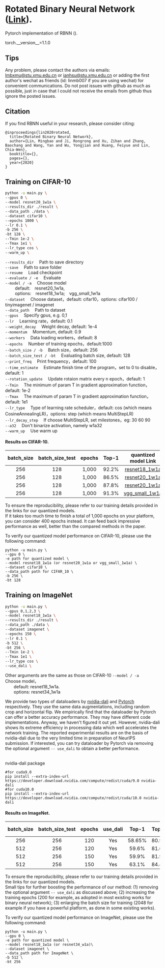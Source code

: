 # Rotated Binary Neural Network ([Link]()).

Pytorch implementation of RBNN ().

torch.\_\_version\_\_=1.1.0 


## Tips

Any problem, please contact the authors via emails: lmbxmu@stu.xmu.edu.cn or ianhsu@stu.xmu.edu.cn or adding the first author's wechat as friends (id: linmb007 if you are using wechat) for convenient communications. Do not post issues with github as much as possible, just in case that I could not receive the emails from github thus ignore the posted issues.

## Citation
If you find RBNN useful in your research, please consider citing:
```
@inproceedings{lin2020rotated,
  title={Rotated Binary Neural Network},
  author={Lin, Mingbao and Ji, Rongrong and Xu, Zihan and Zhang, Baochang and Wang, Yan and Wu, Yongjian and Huang, Feiyue and Lin, Chia-Wen},
  booktitle={},
  pages={},
  year={2020}
}
```


## Training on CIFAR-10
```bash
python -u main.py \
--gpus 0 \
--model resnet20_1w1a \
--results_dir ./result \
--data_path ./data \
--dataset cifar10 \
--epochs 1000 \
--lr 0.1 \
-b 256 \
-bt 128 \
--Tmin 1e-2 \
--Tmax 1e1 \
--lr_type cos \
--warm_up \
```
`--results_dir` &emsp;Path to save directory  
`--save` &emsp;Path to save folder    
`--resume` &emsp;Load checkpoint    
`--evaluate / -e`  &emsp;Evaluate  
`--model / -a` &emsp;Choose model   
&emsp;&emsp; default:&emsp;resnet20_1w1a,   
&emsp;&emsp; options:&emsp;resnet18_1w1a;&emsp;vgg_small_1w1a       
`--dataset` &emsp;Choose dataset，default: cifar10，options: cifar100 / tinyimagenet / imagenet  
`--data_path` &emsp;Path to dataset    
`--gpus` &emsp;Specify gpus, e.g. 0,1  
`--lr` &emsp;Learning rate，default: 0.1  
`--weight_decay` &emsp;Weight decay, default: 1e-4  
`--momentum` &emsp;Momentum, default: 0.9  
`--workers` &emsp;Data loading workers，default: 8  
`--epochs` &emsp;Number of training epochs，default:1000  
`--batch_size / -b` &emsp;Batch size，default: 256   
`--batch_size_test / -bt` &emsp;Evaluating batch size, default: 128  
`--print_freq` &emsp;Print frequency，default: 100  
`--time_estimate` &emsp;Estimate finish time of the program，set to 0 to disable，default: 1     
`--rotation_update` &emsp;Update rotaion matrix every n epoch，default: 1   
`--Tmin` &emsp;The minimum of param T in gradient approximation function，default: 1e-2  
`--Tmax` &emsp;The maximum of param T in gradient approximation function，default: 1e1  
`--lr_type` &emsp;Type of learning rate scheduler，default: cos (which means CosineAnnealingLR)，options: step (which means MultiStepLR)  
`--lr_decay_step` &emsp;If choose MultiStepLR, set milestones，eg: 30 60 90    
`--a32` &emsp;Don't binarize activation, namely w1a32    
`--warm_up` &emsp;Use warm up  

#### Results on CIFAR-10.

| batch_size | batch_size_test | epochs| Top-1 |quantized model Link | Paper data|
|:----------:|:---------------:|:-----:|:-----:|:-------------------:|:---------:|
|   256      |  128            |1,000  | 92.2% |[resnet18_1w1a]()|  Yes      | 
|   256      |  128            |1,000  | 86.5% |[resnet20_1w1a]()|  Yes      | 
|   256      |  128            |1,000  | 87.8% |[resnet20_1w1a]()|  Yes      | 
|   256      |  128            |1,000  | 91.3% |[vgg_small_1w1a]()|  Yes      | 

To ensure the reproducibility, please refer to our training details provided in the links for our quantized models. \
If it takes too much time to finish a total of 1,000 epochs on your platform, you can consider 400 epochs instead. It can feed back impressive performance as well, better than the compared methods in the paper.

To verify our quantized model performance on CIFAR-10, please use the following command:
```
python -u main.py \
--gpu 0 \
-e path for quantized model \
--model resnet18_1w1a (or resnet20_1w1a or vgg_small_1w1a) \
--dataset cifar10 \
--data_path path for CIFAR_10 \
-b 256 \
-bt 128
```


## Training on ImageNet
```bash
python -u main.py \
--gpus 0,1,2,3 \
--model resnet18_1w1a \
--results_dir ./result \
--data_path ./data \
--dataset imagenet \
--epochs 150 \
--lr 0.1 \
-b 512 \
-bt 256 \
--Tmin 1e-2 \
--Tmax 1e1 \
--lr_type cos \
--use_dali \
```   
Other arguments are the same as those on CIFAR-10 
`--model / -a` &emsp;Choose model，  
&emsp;&emsp;default: resnet18_1w1a.   
&emsp;&emsp;options: resnet34_1w1a     

We provide two types of dataloaders by [nvidia-dali](https://docs.nvidia.com/deeplearning/dali/user-guide/docs/index.html) and [Pytorch](https://pytorch.org/docs/stable/data.html) respectively. They use the same data augmentations, including random crop and horizontal flip. We empirically find that the dataloader by Pytorch can offer a better accuracy performance. They may have different code implementations. Anyway, we haven't figured it out yet. However, nvidia-dali shows its extreme efficiency in processing data which well accelerates the network training. The reported experimental results are on the basis of nvidia-dali due to the very limited time in preparation of NeurIPS submission. If interested, you can try dataloader by Pytorch via removing the optional argument ```-- use_dali``` to obtain a better performance.
 
 \
nvidia-dali package
```
#for cuda9.0
pip install --extra-index-url https://developer.download.nvidia.com/compute/redist/cuda/9.0 nvidia-dali
#for cuda10.0
pip install --extra-index-url https://developer.download.nvidia.com/compute/redist/cuda/10.0 nvidia-dali
```


#### Results on ImageNet.

| batch_size | batch_size_test | epochs| use_dali| Top-1| Top-5 |quantized model Link | Paper data|
|:----------:|:---------------:|:-----:|:-------:|:----:|:-----:|:-------------------:|:---------:|
|   256      |  256            |  120  | Yes     |58.65%|80.9%  |[resnet18_1w1a]()    |  No | 
|   512      |  256            |  120  | Yes     |59.6% |81.6%  |[resnet18_1w1a]()    |  Yes| 
|   512      |  256            |  150  | Yes     |59.9% |81.9%  |[resnet18_1w1a]()    |  No | 
|   512      |  256            |  150  | Yes     |63.1% |84.4%  |[resnet34_1w1a]()    |  Yes|

To ensure the reproducibility, please refer to our training details provided in the links for our quantized models. \
Small tips for further boosting the performance of our method: (1) removing the optional argument ```-- use_dali``` as discussed above; (2) increasing the training epochs (200 for example, as adopted in most existing works for binary neural network); (3) enlarging the batch size for training (2048 for example if you have a powerful platform, as done in some existing works). 

To verify our quantized model performance on ImageNet, please use the following command:
```
python -u main.py \
--gpu 0 \
-e path for quantized model \
--model resnet18_1w1a (or resnet34_w1a)\
--dataset imagenet \
--data_path path for ImageNet \
-b 512 \
-bt 256
```
